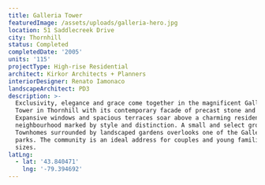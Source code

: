 ```yaml
---
title: Galleria Tower
featuredImage: /assets/uploads/galleria-hero.jpg
location: 51 Saddlecreek Drive
city: Thornhill
status: Completed
completedDate: '2005'
units: '115'
projectType: High-rise Residential
architect: Kirkor Architects + Planners
interiorDesigner: Renato Iamonaco
landscapeArchitect: PD3
description: >-
  Exclusivity, elegance and grace come together in the magnificent Galleria
  Tower in Thornhill with its contemporary facade of precast stone and stucco.
  Expansive windows and spacious terraces soar above a charming residential
  neighbourhood marked by style and distinction. A small and select group of
  Townhomes surrounded by landscaped gardens overlooks one of the Galleria
  parks. The community is an ideal address for couples and young families of all
  sizes.
latLng:
  - lat: '43.840471'
    lng: '-79.394692'
---
```


